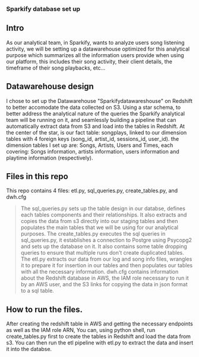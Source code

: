 ### Sparkify database set up

## Intro
As our analytical team, in Sparkify, wants to analyze users song listening activity, we will be setting up a datawarehouse optimized for this analytical purpose which summarizes all the information users provide when using our platform, this includes their song activity, their client details, the timeframe of their song playbacks, etc...

## Datawarehouse design

I chose to set up the Datawarehouse "Sparkifydatawareshouse" on Redshift to better accomodate the data collected on S3. Using a star schema, to better address the analytical nature of the queries the Sparkify analytical team will be running on it, and seamlessly building a pipeline that can automatically extract data from S3 and load into the tables in Redshift.
At the center of the star, is our fact table: songplays, linked to our dimension tables with 4 foreign keys (song_id, artist_id, sessions_id, user_id). the dimension tables I set up are: Songs, Artists, Users and Times, each covering: Songs information, artists information, users information and playtime information (respectively).

## Files in this repo
This repo contains 4 files: etl.py, sql_queries.py, create_tables.py, and dwh.cfg
> The sql_queries.py sets up the table design in our databse, defines each tables components and their relationships. It also extracts and copies the data from s3 directly into our staging tables and then populates the main tables that we will be using for our analytical purposes.
> The create_tables.py executes the sql queries in sql_queries.py, it establishes a connection to Postgre using Psycopg2 and sets up the database on it. It also contains some table dropping queries to ensure that multiple runs don't create duplicated tables.
> The etl.py extracts our data from our log and song info files, wrangles it to prepare it for insertion in our tables and then populates our tables with all the necessary information.
> dwh.cfg contains information about the Redshift database in AWS, the IAM role necessary to run it by an AWS user, and the S3 links for copying the data in json format to a sql table.

## How to run the files.
After creating the redshift table in AWS and getting the necessary endpoints as well as the IAM role ARN, 
You can, using python shell, run create_tables.py first to create the tables in Redshift and load the data from s3. You can then run the etl pipeline with etl.py to extract the data and insert it into the databse. 
